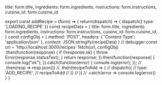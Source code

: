 title: form.title,
ingredients: form.ingredients,
instructions: form.instructions,
cuisine_id: form.cuisine_id

export const addRecipe = (form) => {
    return(dispatch) => {
        dispatch({ type: 'LOADING_RECIPE' })
        const recipeData = {
            title: form.title,
            ingredients: form.ingredients,
            instructions: form.instructions,
            cuisine_id: form.cuisine_id,
            }
        const configObj = {
            method: 'POST',
            headers: {
                'Content-Type': 'application/json'
            },
            content: JSON.stringify(recipeData)
        }
        // debugger
        const url = 'http://localhost:3000/recipes'
        fetch(url, configObj)
        .then(function(response) {
            if (!response.ok) {
                throw Error(response.statusText);
            }
            return response;
        }).then(function(response) {
            console.log("ok");
        }).catch(function(error) {
            console.log(error);
        });
        // .then(resp => resp.json())
        // .then(recipeToAdd => {
        //     dispatch({
        //         type: 'ADD_RECIPE',
        //         recipeToAdd
        //     })
        // })
        // .catch(error => console.log(error))
    }
}